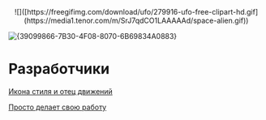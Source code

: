 <div align="center">
![]([https://freegifimg.com/download/ufo/279916-ufo-free-clipart-hd.gif](https://media1.tenor.com/m/SrJ7qdCO1LAAAAAd/space-alien.gif))
</div>

![{39099866-7B30-4F08-8070-6B69834A0883}](https://github.com/user-attachments/assets/348c5032-39e6-4309-9cdf-2bd106de2240)



# Разработчики
[Икона стиля и отец движений](https://github.com/SL1dee36)


[Просто делает свою работу](https://github.com/atxxxm)

